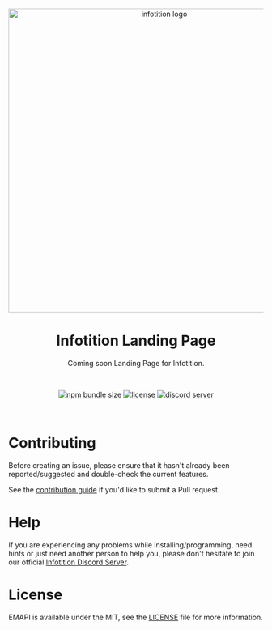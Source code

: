 <div align="center">
  <br />
  <p>
    <a href="https://infotition.de"><img src="https://i.imgur.com/FqhnBco.jpg" width=600px alt="infotition logo" /></a>
  </p>
  <h1>Infotition Landing Page</h1>
  <p>Coming soon Landing Page for Infotition.</p>
  <br>
  <p>
    <a href="https://github.com/Infotition/mapi/issues" title="github issues">
      <img alt="npm bundle size" src="https://img.shields.io/github/issues/Infotition/mapi">
    </a>
    <a href="https://github.com/Infotition/mapi/blob/main/LICENSE">
      <img src="https://img.shields.io/github/license/Infotition/mapi" alt="license" />
    </a> 
    <a href="https://discord.gg/NpxrDGYDwV">
      <img src="https://img.shields.io/discord/792139920260464670?color=7289da&logo=discord&logoColor=white" alt="discord server" />
    </a>
  </p>
  <br>
</div>

# Contributing

Before creating an issue, please ensure that it hasn't already been reported/suggested and double-check the current features.

See the [contribution guide](https://github.com/Infotition/infotition-landing-page/blob/main/.github/CONTRIBUTING.md) if you'd like to submit a Pull request.

# Help

If you are experiencing any problems while installing/programming, need hints or just need another person to help you, please don't hesitate to join our official [Infotition Discord Server](https://discord.gg/NpxrDGYDwV).

# License

EMAPI is available under the MIT, see the [LICENSE](https://github.com/Infotition/infotition-landing-page/blob/main/LICENSE) file for more information.
